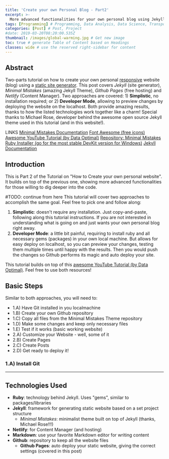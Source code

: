 ```yaml
---
title: 'Create your own Personal Blog - Part2'
excerpt: >-
  More advanced functionalities for your own personal blog using Jekyll on Windows, free hosting on Github Pages, and Content Manager from Netlify.
tags: [Programming] # Programming, Data Analysis, Data Science, Transportation
categories: [Post] # Post, Project
#date: 2019-03-20T08:20:00.535Z
thumbnail: /images/global-warming.jpg # Get new image
toc: true # generate Table of Content based on Headings
classes: wide # use the reserved right-sidebar for content
---
```

## Abstract
Two-parts tutorial on how to create your own personal <u>responsive</u> website (blog) using a <u>static site generator</u>. This post covers *Jekyll* (site generator), *Minimal Mistakes* (amazing Jekyll Theme), *Github Pages* (free hosting) and *Netlify* (Content Manager). Two approaches are covered: 1) **Simplistic**, no installation required; or 2) **Developer Mode**, allowing to preview changes by deploying the website on the localhost. Both provide amazing results, thanks to how the listed technologies work together like a charm! Special thanks to Michael Rose, developer behind the awesome open source Jekyll theme used in this tutorial (and in this website!).

LINKS
[Minimal Mistakes Documentation](https://mmistakes.github.io/minimal-mistakes/docs/quick-start-guide/)
[Font Awesome (free icons)](https://fontawesome.com/icons?d=gallery&s=solid&m=free)
[Awesome YouTube Tutorial (by Data Optimal)](https://www.youtube.com/watch?v=qWrcgHwSG8M)
[Repository: Minimal Mistakes](https://github.com/mmistakes/minimal-mistakes)
[Ruby Installer (go for the most stable DevKit version for Windows)](https://rubyinstaller.org/downloads/)
[Jekyll Documentation](https://jekyllrb.com/docs/)


## Introduction
This is Part 2 of the Tutorial on "How to Create your own personal website". It builds on top of the previous one, showing more advanced functionalities for those willing to dig deeper into the code.

#TODO: continue from here
This tutorial will cover two approaches to accomplish the same goal. Feel free to pick one and follow along:
1. **Simplistic**: doesn't require any installation. Just copy-and-paste, following along this tutorial instructions. If you are not interested in understanding what is going on and just wants your own personal blog right away.
2. **Developer Mode**: a little bit painful, requiring to install ruby and all necessary gems (packages) in your own local machine. But allows for easy deploy on localhost, so you can preview your changes, testing them multiple times until happy with the results. Then you would push the changes so Github performs its magic and auto deploy your site.

This tutorial builds on top of this [awesome YouTube Tutorial (by Data Optimal)](https://www.youtube.com/watch?v=qWrcgHwSG8M). Feel free to use both resources!

## Basic Steps
Similar to both approaches, you will need to:
+ 1.A) Have Git installed in you localmachine
+ 1.B) Create your own Github repository
+ 1.C) Copy all files from the Minimal Mistakes Theme repository
+ 1.D) Make some changes and keep only necessary files
+ 1.E) Test if it works (basic working website)
+ 2.A) Customize your Website - well, some of it
+ 2.B) Create Pages
+ 2.C) Create Posts
+ 2.D) Get ready to deploy it!


### 1.A) Install Git





---
## Technologies Used
+ **Ruby**: technology behind Jekyll. Uses "gems", similar to packages/libraries
+ **Jekyll**: framework for generating static website based on a set project structure
    - *Minimal Mistakes*: minimalist theme built on top of Jekyll (thanks, Michael Rose!!!)
+ **Netlify**: for Content Manager (and hosting)
+ **Markdown**: use your favorite Markdown editor for writing content
+ **Github**: repository to keep all the website files
    - **Github Pages**: auto deploy your static website, giving the correct settings (covered in this post)